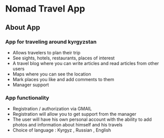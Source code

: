 # Nomad Travel App


## About App

### App for traveling around kyrgyzstan 

- Allows travelers to plan their trip
- See sights, hotels, restaurants, places of interest
- A travel blog where you can write articles and read articles from other users
- Maps where you can see the location
- Mark places you like and add comments to them
- Manager support

### App functionality 

- Registration / authorization via GMAIL
- Registration will allow you to get support from the manager
- The user will have his own personal account with the ability to add photos and information about himself and his travels
- Choice of language : Kyrgyz , Russian , English